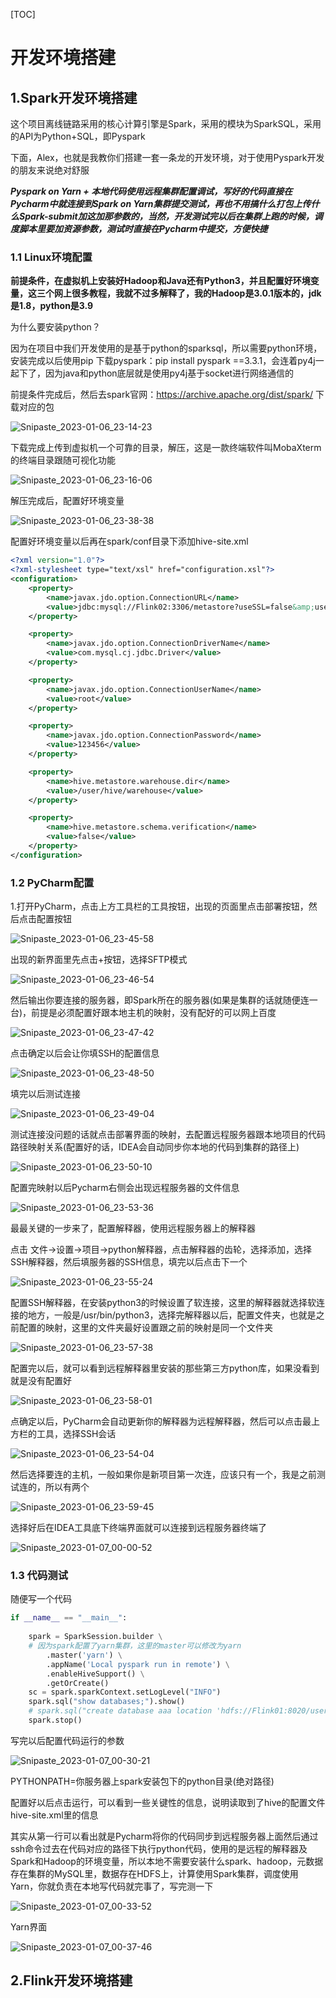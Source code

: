 [TOC]



# 开发环境搭建

## **1.Spark开发环境搭建**

这个项目离线链路采用的核心计算引擎是Spark，采用的模块为SparkSQL，采用的API为Python+SQL，即Pyspark

下面，Alex，也就是我教你们搭建一套一条龙的开发环境，对于使用Pyspark开发的朋友来说绝对舒服

***Pyspark on Yarn + 本地代码使用远程集群配置调试，写好的代码直接在Pycharm中就连接到Spark on Yarn集群提交测试，再也不用搞什么打包上传什么Spark-submit加这加那参数的，当然，开发测试完以后在集群上跑的时候，调度脚本里要加资源参数，测试时直接在Pycharm中提交，方便快捷***

### **1.1 Linux环境配置**

**前提条件，在虚拟机上安装好Hadoop和Java还有Python3，并且配置好环境变量，这三个网上很多教程，我就不过多解释了，我的Hadoop是3.0.1版本的，jdk是1.8，python是3.9**

为什么要安装python？

因为在项目中我们开发使用的是基于python的sparksql，所以需要python环境，安装完成以后使用pip 下载pyspark：pip install pyspark ==3.3.1，会连着py4j一起下了，因为java和python底层就是使用py4j基于socket进行网络通信的

前提条件完成后，然后去spark官网：https://archive.apache.org/dist/spark/ 下载对应的包

![Snipaste_2023-01-06_23-14-23](assets/Snipaste_2023-01-06_23-14-23.png)

下载完成上传到虚拟机一个可靠的目录，解压，这是一款终端软件叫MobaXterm的终端目录跟随可视化功能

![Snipaste_2023-01-06_23-16-06](assets/Snipaste_2023-01-06_23-16-06.png)

解压完成后，配置好环境变量

![Snipaste_2023-01-06_23-38-38](assets/Snipaste_2023-01-06_23-38-38.png)

配置好环境变量以后再在spark/conf目录下添加hive-site.xml

```xml
<?xml version="1.0"?>
<?xml-stylesheet type="text/xsl" href="configuration.xsl"?>
<configuration>
    <property>
        <name>javax.jdo.option.ConnectionURL</name>
        <value>jdbc:mysql://Flink02:3306/metastore?useSSL=false&amp;useUnicode=true&amp;characterEncoding=UTF-8</value>
    </property>

    <property>
        <name>javax.jdo.option.ConnectionDriverName</name>
        <value>com.mysql.cj.jdbc.Driver</value>
    </property>

    <property>
        <name>javax.jdo.option.ConnectionUserName</name>
        <value>root</value>
    </property>

    <property>
        <name>javax.jdo.option.ConnectionPassword</name>
        <value>123456</value>
    </property>

    <property>
        <name>hive.metastore.warehouse.dir</name>
        <value>/user/hive/warehouse</value>
    </property>

    <property>
        <name>hive.metastore.schema.verification</name>
        <value>false</value>
    </property>
</configuration>
```

### **1.2 PyCharm配置**

1.打开PyCharm，点击上方工具栏的工具按钮，出现的页面里点击部署按钮，然后点击配置按钮

![Snipaste_2023-01-06_23-45-58](assets/Snipaste_2023-01-06_23-45-58.png)

出现的新界面里先点击+按钮，选择SFTP模式

![Snipaste_2023-01-06_23-46-54](assets/Snipaste_2023-01-06_23-46-54.png)

然后输出你要连接的服务器，即Spark所在的服务器(如果是集群的话就随便连一台)，前提是必须配置好跟本地主机的映射，没有配好的可以网上百度

![Snipaste_2023-01-06_23-47-42](assets/Snipaste_2023-01-06_23-47-42.png)

点击确定以后会让你填SSH的配置信息

![Snipaste_2023-01-06_23-48-50](assets/Snipaste_2023-01-06_23-48-50.png)

填完以后测试连接

![Snipaste_2023-01-06_23-49-04](assets/Snipaste_2023-01-06_23-49-04.png)

测试连接没问题的话就点击部署界面的映射，去配置远程服务器跟本地项目的代码路径映射关系(配置好的话，IDEA会自动同步你本地的代码到集群的路径上)

![Snipaste_2023-01-06_23-50-10](assets/Snipaste_2023-01-06_23-53-24.png)

配置完映射以后Pycharm右侧会出现远程服务器的文件信息

![Snipaste_2023-01-06_23-53-36](assets/Snipaste_2023-01-06_23-53-36.png)

最最关键的一步来了，配置解释器，使用远程服务器上的解释器

点击 文件->设置->项目->python解释器，点击解释器的齿轮，选择添加，选择SSH解释器，然后填服务器的SSH信息，填完以后点击下一个

![Snipaste_2023-01-06_23-55-24](assets/Snipaste_2023-01-06_23-55-24.png)

配置SSH解释器，在安装python3的时候设置了软连接，这里的解释器就选择软连接的地方，一般是/usr/bin/python3，选择完解释器以后，配置文件夹，也就是之前配置的映射，这里的文件夹最好设置跟之前的映射是同一个文件夹

![Snipaste_2023-01-06_23-57-38](assets/Snipaste_2023-01-06_23-57-38.png)

配置完以后，就可以看到远程解释器里安装的那些第三方python库，如果没看到就是没有配置好

![Snipaste_2023-01-06_23-58-01](assets/Snipaste_2023-01-06_23-58-01.png)

点确定以后，PyCharm会自动更新你的解释器为远程解释器，然后可以点击最上方栏的工具，选择SSH会话

![Snipaste_2023-01-06_23-54-04](assets/Snipaste_2023-01-06_23-54-04.png)

然后选择要连的主机，一般如果你是新项目第一次连，应该只有一个，我是之前测试连的，所以有两个

![Snipaste_2023-01-06_23-59-45](assets/Snipaste_2023-01-06_23-59-45.png)

选择好后在IDEA工具底下终端界面就可以连接到远程服务器终端了

![Snipaste_2023-01-07_00-00-52](assets/Snipaste_2023-01-07_00-00-52.png)

### **1.3 代码测试**

随便写一个代码

```python
if __name__ == "__main__":
    
    spark = SparkSession.builder \
    # 因为spark配置了yarn集群，这里的master可以修改为yarn
        .master('yarn') \
        .appName('Local pyspark run in remote') \
        .enableHiveSupport() \
        .getOrCreate()
    sc = spark.sparkContext.setLogLevel("INFO")
    spark.sql("show databases;").show()
    # spark.sql("create database aaa location 'hdfs://Flink01:8020/user'").show()
    spark.stop()
```

写完以后配置代码运行的参数

![Snipaste_2023-01-07_00-30-21](assets/Snipaste_2023-01-07_00-30-21.png)

PYTHONPATH=你服务器上spark安装包下的python目录(绝对路径)

配置好以后点击运行，可以看到一些关键性的信息，说明读取到了hive的配置文件hive-site.xml里的信息

其实从第一行可以看出就是Pycharm将你的代码同步到远程服务器上面然后通过ssh命令过去在代码对应的路径下执行python代码，使用的是远程的解释器及Spark和Hadoop的环境变量，所以本地不需要安装什么spark、hadoop，元数据存在集群的MySQL里，数据存在HDFS上，计算使用Spark集群，调度使用Yarn，你就负责在本地写代码就完事了，写完测一下

![Snipaste_2023-01-07_00-33-52](assets/Snipaste_2023-01-07_00-33-52.png)

Yarn界面

![Snipaste_2023-01-07_00-37-46](assets/Snipaste_2023-01-07_00-37-46.png)

## **2.Flink开发环境搭建**